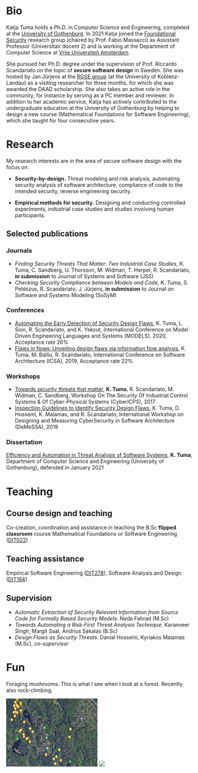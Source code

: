 # Bio
Katja Tuma holds a Ph.D. in Computer Science and Engineering, completed at the <a href="https://www.gu.se" target="_blank">University of Gothenburg</a>. In 2021 Katja joined the <a href="https://www.cs.vu.nl/en/research/computer-systems/foundational-security/index.aspx" target="_blank">Foundational Security</a> research group (chaired by Prof. Fabio Massacci) as Assistant Professor (Universitair docent 2) and is working at the Department of Computer Science at <a href="https://www.cs.vu.nl/en/" target="_blank">Vrije Universiteit Amsterdam</a>.


She pursued her Ph.D. degree under the supervision of Prof. Riccardo Scandariato on the topic of **secure software design** in Sweden. She was hosted by Jan Jürjens at the <a href="https://rgse.uni-koblenz.de/web/pages/home/index_en.shtml" target="_blank">RGSE group</a> (at the University of Koblenz-Landau) as a visiting researcher for three months, for which she was awarded the DAAD scholarship. She also takes an active role in the community, for instance by serving as a PC member and reviewer. In addition to her academic service, Katja has actively contributed to the undergraduate education at the University of Gothenburg by helping to design a new course (Mathematical Foundations for Software Engineering), which she taught for four consecutive years. 


# Research

My research interests are in the area of secure software design with the focus on:

- **Security-by-design.** Threat modeling and risk analysis, automating security analysis of software architecture, compliance of code to the intended security, reverse engineering security.

- **Empirical methods for security.** Designing and conducting controlled experiments, industrial case studies and studies involving human participants.

## Selected publications

### Journals

- _Finding Security Threats That Matter: Two Industrial Case Studies_, K. Tuma, C. Sandberg, U. Thorsson, M. Widman, T. Herpel, R. Scandariato, **in submission** to Journal of Systems and Software (JSS)	
- _Checking Security Compliance between Models and Code_, K. Tuma, S. Peldszus, R. Scandariato, J. Jürjens, **in submission** to Journal on Software and Systems Modeling (SoSyM)

### Conferences

- <a href="https://dl.acm.org/doi/10.1145/3365438.3410954" target="_blank">Automating the Early Detection of Security Design Flaws</a>, K. Tuma, L. Sion, R. Scandariato, and K. Yskout, International Conference on Model Driven Engineering Languages and Systems (MODELS), 2020, Acceptance rate 26%
- <a href="https://ieeexplore.ieee.org/document/8703905" target="_blank">Flaws in flows: Unveiling design flaws via information flow analysis</a>, K. Tuma, M. Balliu, R. Scandariato, International Conference on Software Architecture (ICSA), 2019, Acceptance rate 22%


### Workshops

- <a href="https://link.springer.com/chapter/10.1007/978-3-319-72817-9_4" target="_blank">Towards security threats that matter</a>, **K. Tuma**, R. Scandariato, M. Widman, C. Sandberg, Workshop On The Security Of Industrial Control Systems & Of Cyber-Physical Systems (CyberICPS), 2017
- <a href="https://dl.acm.org/doi/10.1145/3344948.3344995" target="_blank">Inspection Guidelines to Identify Security Design Flaws</a>, K. Tuma, D. Hosseini, K. Malamas, and R. Scandariato, International Workshop on Designing and Measuring CyberSecurity in Software Architecture (DeMeSSA), 2019
    
### Dissertation

<a href="https://gupea.ub.gu.se/handle/2077/66967" target="_blank">Efficiency and Automation in Threat Analysis of Software Systems</a>, **K. Tuma**, Department of Computer Science and Engineering (University of Gothenburg), defended in January 2021

# Teaching

## Course design and teaching
Co-creation, coordination and assistance in teaching the B.Sc **flipped classroom** course Mathematical Foundations or Software Engineering (<a href="https://kursplaner.gu.se/pdf/kurs/en/DIT022" target="_blank">DIT022</a>).

## Teaching assistance
Empirical Software Engineering (<a href="https://www.gu.se/en/study-gothenburg/empirical-software-engineering-dit278" target="_blank">DIT278</a>), Software Analysis and Design (<a href="https://www.gu.se/en/study-gothenburg/software-analysis-and-design-dit184" target="_blank">DIT184</a>)

## Supervision
- *Automatic Extraction of Security Relevant Information from Source Code for Formally Based Security Models.* Neda Fahrad (M.Sc)
- *Towards Automating a Risk-First Threat Analysis Technique.* Karanveer Singh, Margit Saal, Andrius Sakalas (B.Sc)
- *Design Flaws as Security Threats.* Danial Hosseini, Kyriakos Malamas (M.Sc), *co-supervisor* 



# Fun

Foraging mushrooms. This is what I see when I look at a forest. Recently also rock-climbing.

<img src="gobe.png" style="width: 49%;"> <img src="climb.png" style="width: 49%;">
